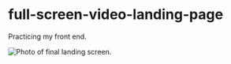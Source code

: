 # full-screen-video-landing-page
Practicing my front end. 


 ![Photo of final landing screen.](https://github.com/RobertsNC/full-screen-video-landing-page/blob/final-page-screen-shot.png?raw=true)
